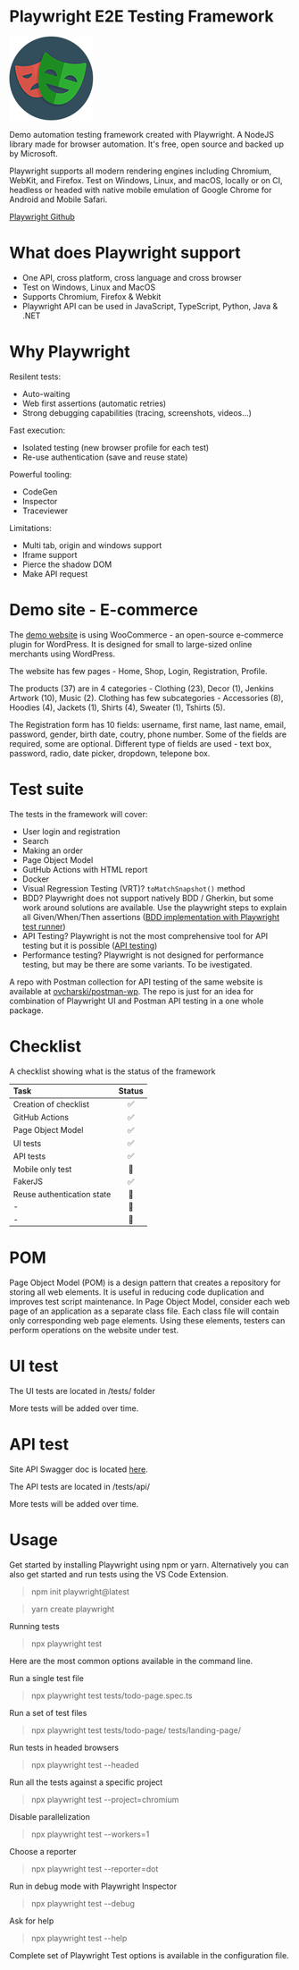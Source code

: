 # Playwright E2E Testing Framework

![Playwright logo](/assets/images/playwright-logo.png "Playwright logo")

Demo automation testing framework created with Playwright. A NodeJS library made for browser automation. It's free, open source and backed up by Microsoft. 

Playwright supports all modern rendering engines including Chromium, WebKit, and Firefox. Test on Windows, Linux, and macOS, locally or on CI, headless or headed with native mobile emulation of Google Chrome for Android and Mobile Safari.

[Playwright Github](https://github.com/microsoft/playwright)

# What does Playwright support

- One API, cross platform, cross language and cross browser
- Test on Windows, Linux and MacOS
- Supports Chromium, Firefox & Webkit
- Playwright API can be used in JavaScript, TypeScript, Python, Java & .NET

# Why Playwright

Resilent tests:
- Auto-waiting
- Web first assertions (automatic retries)
- Strong debugging capabilities (tracing, screenshots, videos...)

Fast execution:
- Isolated testing (new browser profile for each test)
- Re-use authentication (save and reuse state)

Powerful tooling:
- CodeGen
- Inspector
- Traceviewer

Limitations:
- Multi tab, origin and windows support
- Iframe support
- Pierce the shadow DOM
- Make API request


# Demo site - E-commerce

The [demo website](https://ovcharski.com/shop/) is using WooCommerce - an open-source e-commerce plugin for WordPress. It is designed for small to large-sized online merchants using WordPress.

The website has few pages - Home, Shop, Login, Registration, Profile.

The products (37) are in 4 categories - Clothing (23), Decor (1), Jenkins Artwork (10), Music (2). Clothing has few subcategories - Accessories (8), Hoodies (4), Jackets (1), Shirts (4), Sweater (1), Tshirts (5).

The Registration form has 10 fields: username, first name, last name, email, password, gender, birth date, coutry, phone number. Some of the fields are required, some are optional. Different type of fields are used - text box, password, radio, date picker, dropdown, telepone box.

# Test suite

The tests in the framework will cover:

- User login and registration
- Search
- Making an order
- Page Object Model
- GutHub Actions with HTML report
- Docker
- Visual Regression Testing (VRT)? `toMatchSnapshot()` method 
- BDD? Playwright does not support natively BDD / Gherkin, but some work around solutions are available. Use the playwright steps to explain all Given/When/Then assertions  ([BDD implementation with Playwright test runner](https://github.com/microsoft/playwright))
- API Testing? Playwright is not the most comprehensive tool for API testing but it is possible ([API testing](https://playwright.dev/docs/test-api-testing))
- Performance testing? Playwright is not designed for performance testing, but may be there are some variants. To be ivestigated.

A repo with Postman collection for API testing of the same website is available at [ovcharski/postman-wp](https://github.com/microsoft/playwright). The repo is just for an idea for combination of Playwright UI and Postman API testing in a one whole package.

# Checklist

A checklist showing what is the status of the framework

|  Task    | Status | 
|   :---   | :---:  | 
| Creation of checklist | :white_check_mark: 
| GitHub Actions | :white_check_mark: 
| Page Object Model | :white_check_mark:
| UI tests  | :white_check_mark:
| API tests | :white_check_mark:
| Mobile only test | :black_square_button:
| FakerJS | :white_check_mark:
| Reuse authentication state | :black_square_button:
| - | :black_square_button:
| - | :black_square_button:

# POM

Page Object Model (POM) is a design pattern that creates a repository for storing all web elements. It is useful in reducing code duplication and improves test script maintenance. In Page Object Model, consider each web page of an application as a separate class file. Each class file will contain only corresponding web page elements. Using these elements, testers can perform operations on the website under test.

# UI test

The UI tests are located in /tests/ folder

More tests will be added over time.

# API test

Site API Swagger doc is located [here](https://ovcharski.com/shop/rest-api/docs/).

The API tests are located in /tests/api/

More tests will be added over time.

# Usage

Get started by installing Playwright using npm or yarn. Alternatively you can also get started and run tests using the VS Code Extension.

> npm init playwright@latest

> yarn create playwright

Running tests

> npx playwright test

Here are the most common options available in the command line.

Run a single test file

> npx playwright test tests/todo-page.spec.ts

Run a set of test files

> npx playwright test tests/todo-page/ tests/landing-page/

Run tests in headed browsers

> npx playwright test --headed

Run all the tests against a specific project

> npx playwright test --project=chromium

Disable parallelization

> npx playwright test --workers=1

Choose a reporter

> npx playwright test --reporter=dot

Run in debug mode with Playwright Inspector

> npx playwright test --debug

Ask for help

> npx playwright test --help

Complete set of Playwright Test options is available in the configuration file.
